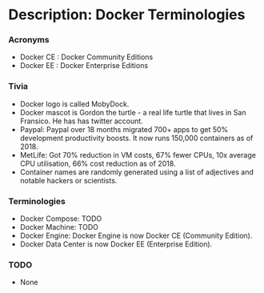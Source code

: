# Description: Docker Terminologies

### Acronyms
* Docker CE     : Docker Community Editions
* Docker EE     : Docker Enterprise Editions

### Tivia
* Docker logo is called MobyDock.
* Docker mascot is Gordon the turtle - a real life turtle that lives in San Fransico. He has has twitter account. 
* Paypal: Paypal over 18 months migrated 700+ apps to get 50% development productivity boosts. It now runs 150,000 
  containers as of 2018.
* MetLife: Got 70% reduction in VM costs, 67% fewer CPUs, 10x average CPU utilisation, 66% cost reduction as of 2018.
* Container names are randomly generated using a list of adjectives and notable hackers or scientists. 

### Terminologies
* Docker Compose: TODO
* Docker Machine: TODO
* Docker Engine: Docker Engine is now Docker CE (Community Edition).
* Docker Data Center is now Docker EE (Enterprise Edition).

### TODO
* None
